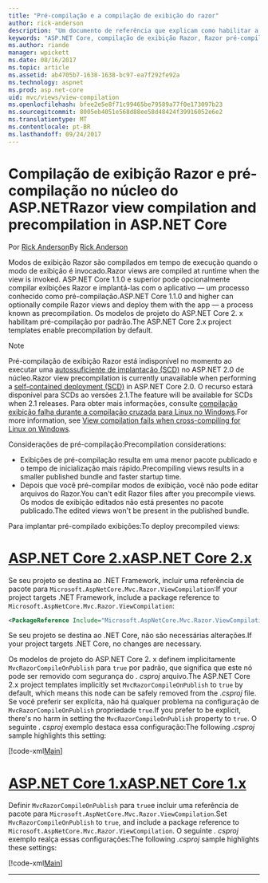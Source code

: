 ```yaml
---
title: "Pré-compilação e a compilação de exibição do razor"
author: rick-anderson
description: "Um documento de referência que explicam como habilitar a compilação de exibição Razor do MVC e pré-compilação em aplicativos do ASP.NET Core."
keywords: "ASP.NET Core, compilação de exibição Razor, Razor pré-compilação, pré-compilação do Razor"
ms.author: riande
manager: wpickett
ms.date: 08/16/2017
ms.topic: article
ms.assetid: ab4705b7-1638-1638-bc97-ea7f292fe92a
ms.technology: aspnet
ms.prod: asp.net-core
uid: mvc/views/view-compilation
ms.openlocfilehash: bfee2e5e8f71c99465be79589a77f0e173097b23
ms.sourcegitcommit: 8005eb4051e568d88ee58d48424f39916052e6e2
ms.translationtype: MT
ms.contentlocale: pt-BR
ms.lasthandoff: 09/24/2017
---
```

# <a name="razor-view-compilation-and-precompilation-in-aspnet-core"></a><span data-ttu-id="4a001-104">Compilação de exibição Razor e pré-compilação no núcleo do ASP.NET</span><span class="sxs-lookup"><span data-stu-id="4a001-104">Razor view compilation and precompilation in ASP.NET Core</span></span>

<span data-ttu-id="4a001-105">Por [Rick Anderson](https://twitter.com/RickAndMSFT)</span><span class="sxs-lookup"><span data-stu-id="4a001-105">By [Rick Anderson](https://twitter.com/RickAndMSFT)</span></span>

<span data-ttu-id="4a001-106">Modos de exibição Razor são compilados em tempo de execução quando o modo de exibição é invocado.</span><span class="sxs-lookup"><span data-stu-id="4a001-106">Razor views are compiled at runtime when the view is invoked.</span></span> <span data-ttu-id="4a001-107">ASP.NET Core 1.1.0 e superior pode opcionalmente compilar exibições Razor e implantá-las com o aplicativo &mdash; um processo conhecido como pré-compilação.</span><span class="sxs-lookup"><span data-stu-id="4a001-107">ASP.NET Core 1.1.0 and higher can optionally compile Razor views and deploy them with the app &mdash; a process known as precompilation.</span></span> <span data-ttu-id="4a001-108">Os modelos de projeto do ASP.NET Core 2. x habilitam pré-compilação por padrão.</span><span class="sxs-lookup"><span data-stu-id="4a001-108">The ASP.NET Core 2.x project templates enable precompilation by default.</span></span>

> [!NOTE]
> <span data-ttu-id="4a001-109">Pré-compilação de exibição Razor está indisponível no momento ao executar uma [autossuficiente de implantação (SCD)](/dotnet/core/deploying/#self-contained-deployments-scd) no ASP.NET 2.0 de núcleo.</span><span class="sxs-lookup"><span data-stu-id="4a001-109">Razor view precompilation is currently unavailable when performing a [self-contained deployment (SCD)](/dotnet/core/deploying/#self-contained-deployments-scd) in ASP.NET Core 2.0.</span></span> <span data-ttu-id="4a001-110">O recurso estará disponível para SCDs ao versões 2.1.</span><span class="sxs-lookup"><span data-stu-id="4a001-110">The feature will be available for SCDs when 2.1 releases.</span></span> <span data-ttu-id="4a001-111">Para obter mais informações, consulte [compilação exibição falha durante a compilação cruzada para Linux no Windows](https://github.com/aspnet/MvcPrecompilation/issues/102).</span><span class="sxs-lookup"><span data-stu-id="4a001-111">For more information, see [View compilation fails when cross-compiling for Linux on Windows](https://github.com/aspnet/MvcPrecompilation/issues/102).</span></span>

<span data-ttu-id="4a001-112">Considerações de pré-compilação:</span><span class="sxs-lookup"><span data-stu-id="4a001-112">Precompilation considerations:</span></span>

* <span data-ttu-id="4a001-113">Exibições de pré-compilação resulta em uma menor pacote publicado e o tempo de inicialização mais rápido.</span><span class="sxs-lookup"><span data-stu-id="4a001-113">Precompiling views results in a smaller published bundle and faster startup time.</span></span>
* <span data-ttu-id="4a001-114">Depois que você pré-compilar modos de exibição, você não pode editar arquivos do Razor.</span><span class="sxs-lookup"><span data-stu-id="4a001-114">You can't edit Razor files after you precompile views.</span></span> <span data-ttu-id="4a001-115">Os modos de exibição editados não está presentes no pacote publicado.</span><span class="sxs-lookup"><span data-stu-id="4a001-115">The edited views won't be present in the published bundle.</span></span> 

<span data-ttu-id="4a001-116">Para implantar pré-compilado exibições:</span><span class="sxs-lookup"><span data-stu-id="4a001-116">To deploy precompiled views:</span></span>

# <a name="aspnet-core-2xtabaspnetcore2x"></a>[<span data-ttu-id="4a001-117">ASP.NET Core 2.x</span><span class="sxs-lookup"><span data-stu-id="4a001-117">ASP.NET Core 2.x</span></span>](#tab/aspnetcore2x)

<span data-ttu-id="4a001-118">Se seu projeto se destina ao .NET Framework, incluir uma referência de pacote para `Microsoft.AspNetCore.Mvc.Razor.ViewCompilation`:</span><span class="sxs-lookup"><span data-stu-id="4a001-118">If your project targets .NET Framework, include a package reference to `Microsoft.AspNetCore.Mvc.Razor.ViewCompilation`:</span></span>

```xml
<PackageReference Include="Microsoft.AspNetCore.Mvc.Razor.ViewCompilation" Version="2.0.0" PrivateAssets="All" />
```

<span data-ttu-id="4a001-119">Se seu projeto se destina ao .NET Core, não são necessárias alterações.</span><span class="sxs-lookup"><span data-stu-id="4a001-119">If your project targets .NET Core, no changes are necessary.</span></span>

<span data-ttu-id="4a001-120">Os modelos de projeto do ASP.NET Core 2. x definem implicitamente `MvcRazorCompileOnPublish` para `true` por padrão, que significa que este nó pode ser removido com segurança do *. csproj* arquivo.</span><span class="sxs-lookup"><span data-stu-id="4a001-120">The ASP.NET Core 2.x project templates implicitly set `MvcRazorCompileOnPublish` to `true` by default, which means this node can be safely removed from the *.csproj* file.</span></span> <span data-ttu-id="4a001-121">Se você preferir ser explícita, não há qualquer problema na configuração de `MvcRazorCompileOnPublish` propriedade `true`.</span><span class="sxs-lookup"><span data-stu-id="4a001-121">If you prefer to be explicit, there's no harm in setting the `MvcRazorCompileOnPublish` property to `true`.</span></span> <span data-ttu-id="4a001-122">O seguinte *. csproj* exemplo destaca essa configuração:</span><span class="sxs-lookup"><span data-stu-id="4a001-122">The following *.csproj* sample highlights this setting:</span></span>

[!code-xml[Main](view-compilation\sample\MvcRazorCompileOnPublish2.csproj?highlight=5)]

# <a name="aspnet-core-1xtabaspnetcore1x"></a>[<span data-ttu-id="4a001-123">ASP.NET Core 1.x</span><span class="sxs-lookup"><span data-stu-id="4a001-123">ASP.NET Core 1.x</span></span>](#tab/aspnetcore1x)

<span data-ttu-id="4a001-124">Definir `MvcRazorCompileOnPublish` para `true`e incluir uma referência de pacote para `Microsoft.AspNetCore.Mvc.Razor.ViewCompilation`.</span><span class="sxs-lookup"><span data-stu-id="4a001-124">Set `MvcRazorCompileOnPublish` to `true`, and include a package reference to `Microsoft.AspNetCore.Mvc.Razor.ViewCompilation`.</span></span> <span data-ttu-id="4a001-125">O seguinte *. csproj* exemplo realça essas configurações:</span><span class="sxs-lookup"><span data-stu-id="4a001-125">The following *.csproj* sample highlights these settings:</span></span>

[!code-xml[Main](view-compilation\sample\MvcRazorCompileOnPublish.csproj?highlight=5,12)]

---

